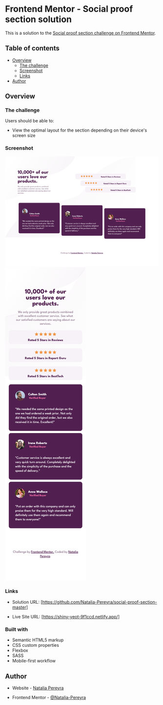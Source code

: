 # Frontend Mentor - Social proof section solution

This is a solution to the [Social proof section challenge on Frontend Mentor](https://www.frontendmentor.io/challenges/social-proof-section-6e0qTv_bA).

## Table of contents

- [Overview](#overview)
  - [The challenge](#the-challenge)
  - [Screenshot](#screenshot)
  - [Links](#links)
- [Author](#author)

## Overview

### The challenge

Users should be able to:

- View the optimal layout for the section depending on their device's screen size

### Screenshot

![Desktop](/Images/Desktop.png)
![Mobile](/Images/Mobile.png)

### Links

- Solution URL: [https://github.com/Natalia-Pereyra/social-proof-section-master]

- Live Site URL: [https://shiny-yeot-9f1ccd.netlify.app/]

### Built with

- Semantic HTML5 markup
- CSS custom properties
- Flexbox
- SASS
- Mobile-first workflow

## Author

- Website - [Natalia Pereyra](https://naughty-kare-af8e4d.netlify.app/)

- Frontend Mentor - [@Natalia-Pereyra](https://www.frontendmentor.io/profile/Natalia-Pereyra)

